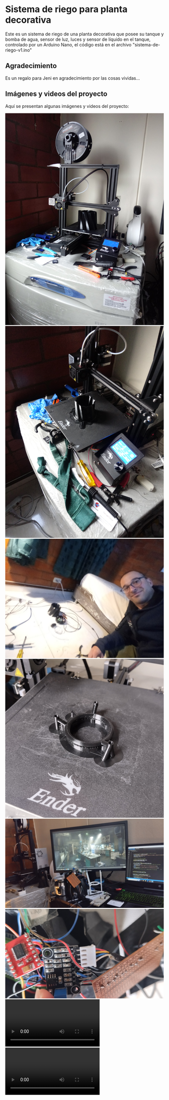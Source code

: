 # Sistema de riego para planta decorativa

Este es un sistema de riego de una planta decorativa que posee su tanque y bomba de agua, sensor de luz, luces y sensor de líquido en el tanque, controlado por un Arduino Nano, el código está en el archivo "sistema-de-riego-v1.ino"

## Agradecimiento

Es un regalo para Jeni en agradecimiento por las cosas vividas...

## Imágenes y videos del proyecto

Aquí se presentan algunas imágenes y videos del proyecto:

![Tanque original de agua recien impreso](./imagenes/20220806_100245.jpg "Tanque original de agua recien impreso")
![Matera recien impresa](./imagenes/20220915_071057.jpg "Matera recien impresa")
![Yo armando el sistema electrónico](./imagenes/20220919_190635.jpg "Yo armando el sistema electrónico")
![Prueba de la tuberia de riego](./imagenes/IMG_20230406_112919.jpg "Prueba de la tuberia de riego")
![Mi escritorio con el proyecto casi terminado](./imagenes/IMG_20230409_234847.jpg "Mi escritorio con el proyecto casi terminado")
![Random closed-up de la electrónica](./imagenes/IMG_20230411_110534.jpg "Random closed-up de la electrónica")
![Cuando construía el modelo 3D en la computadora (1)](./imagenes/20220824_193628.mp4 "Cuando construía el modelo 3D en la computadora (1)")
![Cuando construía el modelo 3D en la computadora (2)](./imagenes/20220912_152014.mp4 "Cuando construía el modelo 3D en la computadora (2)")